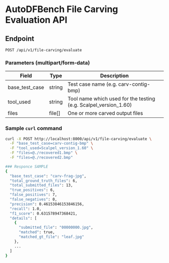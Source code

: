 # AutoDFBench File Carving Evaluation API

## Endpoint
`POST /api/v1/file-carving/evaluate`

### Parameters (multipart/form-data)
| Field           | Type    | Description                          |
|----------------|---------|--------------------------------------|
| base_test_case | string  | Test case name (e.g. carv-contig-bmp) |
| tool_used | string  | Tool name which used for the testing (e.g. Scalpel_version_1.60) |
| files          | file[]  | One or more carved output files       |

### Sample `curl` command
```bash
curl -X POST http://localhost:8000/api/v1/file-carving/evaluate \
  -F "base_test_case=carv-contig-bmp" \
  -F "tool_used=Scalpel_version_1.60" \
  -F "files=@./recovered1.bmp" \
  -F "files=@./recovered2.bmp"

### Responce SAMPLE 
{
  "base_test_case": "carv-frag-jpg",
  "total_ground_truth_files": 6,
  "total_submitted_files": 13,
  "true_positives": 6,
  "false_positives": 7,
  "false_negatives": 0,
  "precision": 0.46153846153846156,
  "recall": 1.0,
  "f1_score": 0.631578947368421,
  "details": [
    {
      "submitted_file": "00000000.jpg",
      "matched": true,
      "matched_gt_file": "leaf.jpg"
    },
    ...
  ]
}
